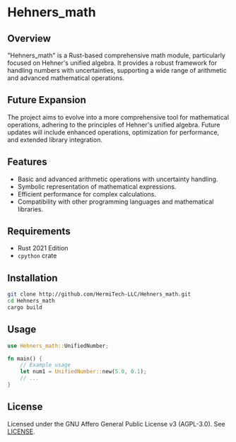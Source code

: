 
# Hehners_math

## Overview
"Hehners_math" is a Rust-based comprehensive math module, particularly focused on Hehner's unified algebra. It provides a robust framework for handling numbers with uncertainties, supporting a wide range of arithmetic and advanced mathematical operations.

## Future Expansion
The project aims to evolve into a more comprehensive tool for mathematical operations, adhering to the principles of Hehner's unified algebra. Future updates will include enhanced operations, optimization for performance, and extended library integration.

## Features
- Basic and advanced arithmetic operations with uncertainty handling.
- Symbolic representation of mathematical expressions.
- Efficient performance for complex calculations.
- Compatibility with other programming languages and mathematical libraries.

## Requirements
- Rust 2021 Edition
- `cpython` crate

## Installation
```bash
git clone http://github.com/HermiTech-LLC/Hehners_math.git
cd Hehners_math
cargo build
```

## Usage
```rust
use Hehners_math::UnifiedNumber;

fn main() {
    // Example usage
    let num1 = UnifiedNumber::new(5.0, 0.1);
    // ...
}
```
## License
Licensed under the GNU Affero General Public License v3 (AGPL-3.0). See [LICENSE](LICENSE).
